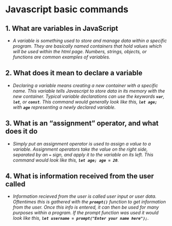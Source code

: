 # Javascript basic commands

## 1. What are variables in JavaScript

* *A variable is something used to store and manage data within a specific program. They are basically named containers that hold values which will be used within the html page. Numbers, strings, objects, or functions are common examples of variables.*

## 2. What does it mean to declare a variable

* *Declaring a variable means creating a new container with a specific name. This variable tells Javascript to store data in its memory with the new container. Typical variable declarations can use the keywords **`var`**, **`let`**, or **`const`**. This command would generally look like this, **`let age;`** with **`age`** representing a newly declared variable.*

## 3. What is an “assignment” operator, and what does it do

* *Simply put an assignment operator is used to assign a value to a variable. Assignment operators take the value on the right side, separated by an `=` sign, and apply it to the variable on its left. This command would look like this, **`let age; age = 20`**.*

## 4. What is information received from the user called

* *Information recieved from the user is called user input or user data. Oftentimes this is gathered with the **`prompt()`** function to get information from the user. Once this info is entered, it can then be used for many purposes within a program. If the prompt function was used it would look like this, **`let username = prompt("Enter your name here");`**.*
